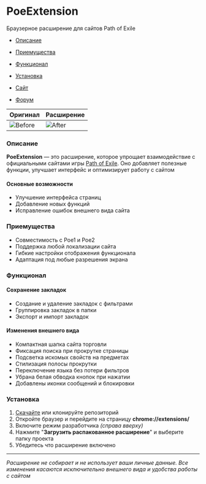 # PoeExtension
Браузерное расширение для сайтов Path of Exile

- [Описание](#Описание)
- [Приемущества](#Приемущества)
- [Функционал](#Функционал)
- [Установка](#Установка)


- [Сайт](https://custompoe.ru)
- [Форум](https://ru.pathofexile.com/forum/view-thread/3703253)

| Оригинал | Расширение |
|-------------|-------------|
| ![Before](https://custompoe.ru/img/screens/trade/tradeBefore.png) | ![After](https://custompoe.ru/img/screens/trade/tradeAfter.png) |

### Описание
**PoeExtension** — это расширение, которое упрощает взаимодействие с официальными сайтами игры [Path of Exile](https://ru.pathofexile.com). Оно добавляет полезные функции, улучшает интерфейс и оптимизирует работу с сайтом

#### Основные возможности
- Улучшение интерфейса страниц
- Добавление новых функций
- Исправление ошибок внешнего вида сайта

### Приемущества
- Совместимость с Poe1 и Poe2
- Поддержка любой локализации сайта
- Гибкие настройки отображения функционала
- Адаптация под любые разрешения экрана

### Функционал

#### Сохранение закладок
- Создание и удаление закладок с фильтрами
- Группировка закладок в папки
- Экспорт и импорт закладок

#### Изменения внешнего вида
- Компактная шапка сайта торговли
- Фиксация поиска при прокрутке страницы
- Подсветка искомых свойств на предметах
- Стилизация полосы прокрутки
- Переключение языка без потери фильтров
- Убрана белая обводка кнопок при нажатии
- Добавлены иконки сообщений и блокировки


### Установка
1. [Скачайте](https://github.com/BeardedMark/PoeExtension/archive/refs/heads/main.zip) или клонируйте репозиторий 
2. Откройте браузер и перейдите на страницу **chrome://extensions/**
3. Включите режим разработчика *(справа вверху)*
4. Нажмите "**Загрузить распакованное расширение**" и выберите папку проекта
4. Убедитесь что расширение включено

---
*Расширение не собирает и не использует ваши личные данные. Все изменения касаются исключительно внешнего вида и удобства работы с сайтом*
